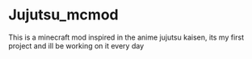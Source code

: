 # Jujutsu_mcmod
This is a minecraft mod inspired in the anime jujutsu kaisen, its my first project and ill be working on it every day
